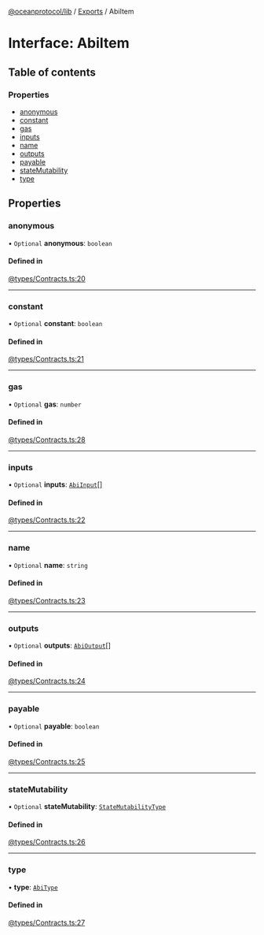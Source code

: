 [@oceanprotocol/lib](../README.md) / [Exports](../modules.md) / AbiItem

# Interface: AbiItem

## Table of contents

### Properties

- [anonymous](AbiItem.md#anonymous)
- [constant](AbiItem.md#constant)
- [gas](AbiItem.md#gas)
- [inputs](AbiItem.md#inputs)
- [name](AbiItem.md#name)
- [outputs](AbiItem.md#outputs)
- [payable](AbiItem.md#payable)
- [stateMutability](AbiItem.md#statemutability)
- [type](AbiItem.md#type)

## Properties

### anonymous

• `Optional` **anonymous**: `boolean`

#### Defined in

[@types/Contracts.ts:20](https://github.com/oceanprotocol/ocean.js/blob/c99bc5c6/src/@types/Contracts.ts#L20)

___

### constant

• `Optional` **constant**: `boolean`

#### Defined in

[@types/Contracts.ts:21](https://github.com/oceanprotocol/ocean.js/blob/c99bc5c6/src/@types/Contracts.ts#L21)

___

### gas

• `Optional` **gas**: `number`

#### Defined in

[@types/Contracts.ts:28](https://github.com/oceanprotocol/ocean.js/blob/c99bc5c6/src/@types/Contracts.ts#L28)

___

### inputs

• `Optional` **inputs**: [`AbiInput`](AbiInput.md)[]

#### Defined in

[@types/Contracts.ts:22](https://github.com/oceanprotocol/ocean.js/blob/c99bc5c6/src/@types/Contracts.ts#L22)

___

### name

• `Optional` **name**: `string`

#### Defined in

[@types/Contracts.ts:23](https://github.com/oceanprotocol/ocean.js/blob/c99bc5c6/src/@types/Contracts.ts#L23)

___

### outputs

• `Optional` **outputs**: [`AbiOutput`](AbiOutput.md)[]

#### Defined in

[@types/Contracts.ts:24](https://github.com/oceanprotocol/ocean.js/blob/c99bc5c6/src/@types/Contracts.ts#L24)

___

### payable

• `Optional` **payable**: `boolean`

#### Defined in

[@types/Contracts.ts:25](https://github.com/oceanprotocol/ocean.js/blob/c99bc5c6/src/@types/Contracts.ts#L25)

___

### stateMutability

• `Optional` **stateMutability**: [`StateMutabilityType`](../modules.md#statemutabilitytype)

#### Defined in

[@types/Contracts.ts:26](https://github.com/oceanprotocol/ocean.js/blob/c99bc5c6/src/@types/Contracts.ts#L26)

___

### type

• **type**: [`AbiType`](../modules.md#abitype)

#### Defined in

[@types/Contracts.ts:27](https://github.com/oceanprotocol/ocean.js/blob/c99bc5c6/src/@types/Contracts.ts#L27)
